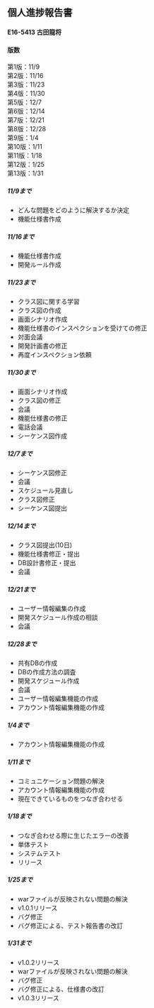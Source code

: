 ## 個人進捗報告書  
#### E16-5413 古田龍将
#### 版数  
第1版：11/9  
第2版：11/16  
第3版：11/23  
第4版：11/30   
第5版：12/7  
第6版：12/14  
第7版：12/21  
第8版：12/28   
第9版：1/4  
第10版：1/11  
第11版：1/18  
第12版：1/25  
第13版：1/31    



##### 11/9まで  
* どんな問題をどのように解決するか決定
* 機能仕様書作成

##### 11/16まで  
* 機能仕様書作成
* 開発ルール作成

##### 11/23まで  
* クラス図に関する学習
* クラス図の作成
* 画面シナリオ作成
* 機能仕様書のインスペクションを受けての修正
* 対面会議
* 開発計画書の修正
* 再度インスペクション依頼

##### 11/30まで  
* 画面シナリオ作成
* クラス図の修正
* 会議
* 機能仕様書の修正
* 電話会議
* シーケンス図作成


##### 12/7まで  
* シーケンス図修正
* 会議
* スケジュール見直し
* クラス図修正
* シーケンス図提出

##### 12/14まで  
* クラス図提出(10日)
* 機能仕様書修正・提出
* DB設計書修正・提出
* 会議

##### 12/21まで  
* ユーザー情報編集の作成
* 開発スケジュール作成の相談
* 会議

##### 12/28まで  
* 共有DBの作成
* DBの作成方法の調査
* 開発スケジュール作成
* 会議
* ユーザー情報編集機能の作成
* アカウント情報編集機能の作成

##### 1/4まで  
* アカウント情報編集機能の作成

##### 1/11まで  
* コミュニケーション問題の解決
* アカウント情報編集機能の作成
* 現在できているものをつなぎ合わせる

##### 1/18まで  
* つなぎ合わせる際に生じたエラーの改善
* 単体テスト
* システムテスト
* リリース

##### 1/25まで  
* warファイルが反映されない問題の解決
* v1.0.1リリース
* バグ修正
* バグ修正による、テスト報告書の改訂

##### 1/31まで  
* v1.0.2リリース
* warファイルが反映されない問題の解決
* バグ修正
* バグ修正による、仕様書の改訂
* v1.0.3リリース
